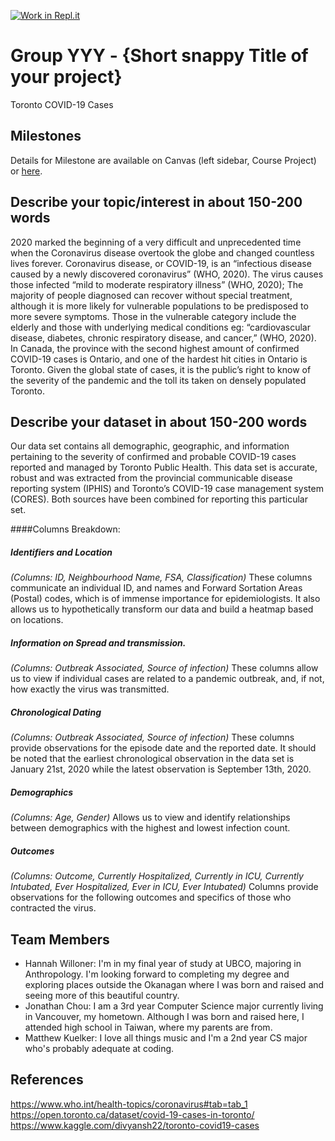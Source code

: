 [![Work in Repl.it](https://classroom.github.com/assets/work-in-replit-14baed9a392b3a25080506f3b7b6d57f295ec2978f6f33ec97e36a161684cbe9.svg)](https://classroom.github.com/online_ide?assignment_repo_id=312342&assignment_repo_type=GroupAssignmentRepo)
# Group YYY - {Short snappy Title of your project}

Toronto COVID-19 Cases

## Milestones

Details for Milestone are available on Canvas (left sidebar, Course Project) or [here](https://firas.moosvi.com/courses/data301/project/milestone01.html).

## Describe your topic/interest in about 150-200 words

2020 marked the beginning of a very difficult and unprecedented time when the Coronavirus disease overtook the globe and changed countless lives forever. Coronavirus disease, or COVID-19, is an “infectious disease caused by a newly discovered coronavirus” (WHO, 2020). The virus causes those infected “mild to moderate respiratory illness” (WHO, 2020); The majority of people diagnosed can recover without special treatment, although it is more likely for vulnerable populations to be predisposed to more severe symptoms. Those in the vulnerable category include the elderly and those with underlying medical conditions eg: “cardiovascular disease, diabetes, chronic respiratory disease, and cancer,” (WHO, 2020). In Canada, the province with the second highest amount of confirmed COVID-19 cases is Ontario, and one of the hardest hit cities in Ontario is Toronto. Given the global state of cases, it is the public’s right to know of the severity of the pandemic and the toll its taken on densely populated Toronto.

## Describe your dataset in about 150-200 words

Our data set contains all demographic, geographic, and information pertaining to the severity of confirmed and probable COVID-19 cases reported and managed by Toronto Public Health. This data set is accurate, robust and was extracted from the provincial communicable disease reporting system (IPHIS) and Toronto’s COVID-19 case management system (CORES). Both sources have been combined for reporting this particular set.  

####Columns Breakdown:
	
##### Identifiers and Location
*(Columns: ID, Neighbourhood Name, FSA, Classification)*
These columns communicate an individual ID, and names and Forward Sortation Areas (Postal) codes, which is of immense importance for epidemiologists. It also allows us to hypothetically transform our data and build a heatmap based on locations. 

##### Information on Spread and transmission. 
*(Columns: Outbreak Associated, Source of infection)*
	These columns allow us to view if individual cases are related to a pandemic outbreak, and, if not, how exactly the virus was transmitted.

##### Chronological Dating
*(Columns: Outbreak Associated, Source of infection)*
	These columns provide observations for the episode date and the reported date. It should be noted that the earliest chronological observation in the data set is January 21st, 2020 while the latest observation is September 13th, 2020. 

##### Demographics
*(Columns: Age, Gender)* 
	Allows us to view and identify relationships between demographics with the highest and lowest infection count. 

##### Outcomes
*(Columns: Outcome, Currently Hospitalized, Currently in ICU, Currently Intubated, Ever Hospitalized, Ever in ICU, Ever Intubated)*
	Columns provide observations for the following outcomes and specifics of those who contracted the virus. 


## Team Members

- Hannah Willoner: I'm in my final year of study at UBCO, majoring in Anthropology. I'm looking forward to completing my degree and exploring places outside the Okanagan where I was born and raised and seeing more of this beautiful country.
- Jonathan Chou: I am a 3rd year Computer Science major currently living in Vancouver, my hometown. Although I was born and raised here, I attended high school in Taiwan, where my parents are from.
- Matthew Kuelker: I love all things music and I'm a 2nd year CS major who's probably adequate at coding. 

## References
https://www.who.int/health-topics/coronavirus#tab=tab_1 <br>
https://open.toronto.ca/dataset/covid-19-cases-in-toronto/ <br>
https://www.kaggle.com/divyansh22/toronto-covid19-cases <br>
